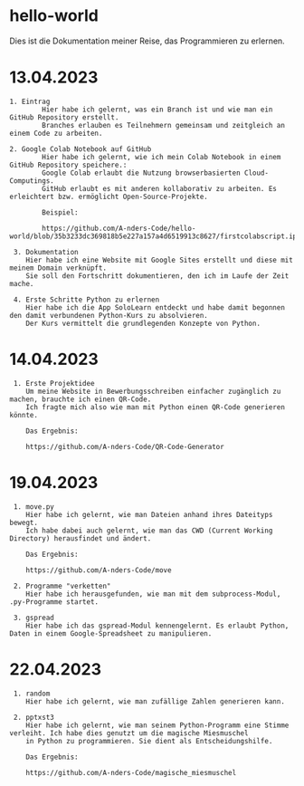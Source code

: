 # hello-world
Dies ist die Dokumentation meiner Reise, das Programmieren zu erlernen.

# 13.04.2023

   	1. Eintrag
    		Hier habe ich gelernt, was ein Branch ist und wie man ein GitHub Repository erstellt.
      		Branches erlauben es Teilnehmern gemeinsam und zeitgleich an einem Code zu arbeiten.
  
   	2. Google Colab Notebook auf GitHub
    		Hier habe ich gelernt, wie ich mein Colab Notebook in einem GitHub Repository speichere.:
      		Google Colab erlaubt die Nutzung browserbasierten Cloud-Computings.
      		GitHub erlaubt es mit anderen kollaborativ zu arbeiten. Es erleichtert bzw. ermöglicht Open-Source-Projekte. 
    
      		Beispiel:
    
        	https://github.com/A-nders-Code/hello-world/blob/35b3233dc369818b5e227a157a4d6519913c8627/firstcolabscript.ipynb

	 3. Dokumentation
  		Hier habe ich eine Website mit Google Sites erstellt und diese mit meinem Domain verknüpft.
  		Sie soll den Fortschritt dokumentieren, den ich im Laufe der Zeit mache.
  
	 4. Erste Schritte Python zu erlernen
  		Hier habe ich die App SoloLearn entdeckt und habe damit begonnen den damit verbundenen Python-Kurs zu absolvieren.
  		Der Kurs vermittelt die grundlegenden Konzepte von Python.
  

# 14.04.2023

	 1. Erste Projektidee
  		Um meine Website in Bewerbungsschreiben einfacher zugänglich zu machen, brauchte ich einen QR-Code.
  		Ich fragte mich also wie man mit Python einen QR-Code generieren könnte.
   
   		Das Ergebnis:
     
		https://github.com/A-nders-Code/QR-Code-Generator


# 19.04.2023
	 1. move.py
		Hier habe ich gelernt, wie man Dateien anhand ihres Dateityps bewegt.
		Ich habe dabei auch gelernt, wie man das CWD (Current Working Directory) herausfindet und ändert.
			
		Das Ergebnis:
				
		https://github.com/A-nders-Code/move

	 2. Programme "verketten"
		Hier habe ich herausgefunden, wie man mit dem subprocess-Modul, .py-Programme startet.

	 3. gspread
		Hier habe ich das gspread-Modul kennengelernt. Es erlaubt Python, Daten in einem Google-Spreadsheet zu manipulieren.
		
# 22.04.2023
	 1. random
	 	Hier habe ich gelernt, wie man zufällige Zahlen generieren kann.
	 
	 2. pptxst3
		Hier habe ich gelernt, wie man seinem Python-Programm eine Stimme verleiht. Ich habe dies genutzt um die magische Miesmuschel 
		in Python zu programmieren. Sie dient als Entscheidungshilfe.
			
		Das Ergebnis:
				
		https://github.com/A-nders-Code/magische_miesmuschel

